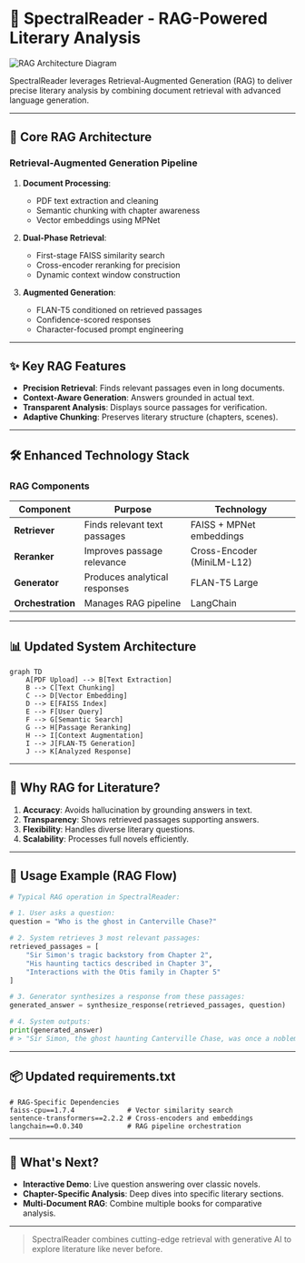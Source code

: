 # 📖 SpectralReader - RAG-Powered Literary Analysis

![RAG Architecture Diagram](https://via.placeholder.com/800x400.png?text=RAG+Architecture+Diagram)

SpectralReader leverages Retrieval-Augmented Generation (RAG) to deliver precise literary analysis by combining document retrieval with advanced language generation.

---

## 🧠 Core RAG Architecture

### Retrieval-Augmented Generation Pipeline

1. **Document Processing**:
   - PDF text extraction and cleaning
   - Semantic chunking with chapter awareness
   - Vector embeddings using MPNet

2. **Dual-Phase Retrieval**:
   - First-stage FAISS similarity search
   - Cross-encoder reranking for precision
   - Dynamic context window construction

3. **Augmented Generation**:
   - FLAN-T5 conditioned on retrieved passages
   - Confidence-scored responses
   - Character-focused prompt engineering

---

## ✨ Key RAG Features

- **Precision Retrieval**: Finds relevant passages even in long documents.
- **Context-Aware Generation**: Answers grounded in actual text.
- **Transparent Analysis**: Displays source passages for verification.
- **Adaptive Chunking**: Preserves literary structure (chapters, scenes).

---

## 🛠️ Enhanced Technology Stack

### RAG Components

| Component         | Purpose                       | Technology                  |
|-------------------|-------------------------------|-----------------------------|
| **Retriever**     | Finds relevant text passages  | FAISS + MPNet embeddings    |
| **Reranker**      | Improves passage relevance    | Cross-Encoder (MiniLM-L12)  |
| **Generator**     | Produces analytical responses | FLAN-T5 Large               |
| **Orchestration** | Manages RAG pipeline          | LangChain                   |

---

## 📊 Updated System Architecture

```mermaid
graph TD
    A[PDF Upload] --> B[Text Extraction]
    B --> C[Text Chunking]
    C --> D[Vector Embedding]
    D --> E[FAISS Index]
    E --> F[User Query]
    F --> G[Semantic Search]
    G --> H[Passage Reranking]
    H --> I[Context Augmentation]
    I --> J[FLAN-T5 Generation]
    J --> K[Analyzed Response]
```

---

## 🤔 Why RAG for Literature?

1. **Accuracy**: Avoids hallucination by grounding answers in text.
2. **Transparency**: Shows retrieved passages supporting answers.
3. **Flexibility**: Handles diverse literary questions.
4. **Scalability**: Processes full novels efficiently.

---

## 🧪 Usage Example (RAG Flow)

```python
# Typical RAG operation in SpectralReader:

# 1. User asks a question:
question = "Who is the ghost in Canterville Chase?"

# 2. System retrieves 3 most relevant passages:
retrieved_passages = [
    "Sir Simon's tragic backstory from Chapter 2",
    "His haunting tactics described in Chapter 3",
    "Interactions with the Otis family in Chapter 5"
]

# 3. Generator synthesizes a response from these passages:
generated_answer = synthesize_response(retrieved_passages, question)

# 4. System outputs:
print(generated_answer)
# > "Sir Simon, the ghost haunting Canterville Chase, was once a nobleman condemned to roam the estate..."
```

---

## 📦 Updated requirements.txt

```text
# RAG-Specific Dependencies
faiss-cpu==1.7.4             # Vector similarity search
sentence-transformers==2.2.2 # Cross-encoders and embeddings
langchain==0.0.340           # RAG pipeline orchestration
```

---

## 🚀 What's Next?

- **Interactive Demo**: Live question answering over classic novels.
- **Chapter-Specific Analysis**: Deep dives into specific literary sections.
- **Multi-Document RAG**: Combine multiple books for comparative analysis.

---

> SpectralReader combines cutting-edge retrieval with generative AI to explore literature like never before.


